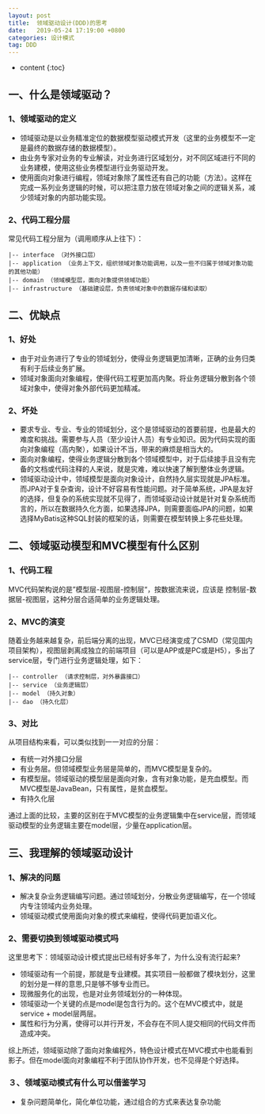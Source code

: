 ```yaml
---
layout: post
title:  领域驱动设计(DDD)的思考
date:   2019-05-24 17:19:00 +0800
categories: 设计模式
tag: DDD
---
```


* content
{:toc}



## 一、什么是领域驱动？
### 1、领域驱动的定义
- 领域驱动是以业务精准定位的数据模型驱动模式开发（这里的业务模型不一定是最终的数据存储的数据模型）。
- 由业务专家对业务的专业解读，对业务进行区域划分，对不同区域进行不同的业务建模，使用这些业务模型进行业务驱动开发。
- 使用面向对象进行编程，领域对象除了属性还有自己的功能（方法）。这样在完成一系列业务逻辑的时候，可以把注意力放在领域对象之间的逻辑关系，减少领域对象的内部功能实现。

### 2、代码工程分层
常见代码工程分层为（调用顺序从上往下）：
```
|-- interface （对外接口层）
|-- application （业务上下文，组织领域对象功能调用，以及一些不归属于领域对象功能的其他功能）
|-- domain （领域模型层，面向对象提供领域功能）
|-- infrastructure （基础建设层，负责领域对象中的数据存储和读取）
```

## 二、优缺点
### 1、好处
- 由于对业务进行了专业的领域划分，使得业务逻辑更加清晰，正确的业务归类有利于后续业务扩展。
- 领域对象面向对象编程，使得代码工程更加高内聚。将业务逻辑分散到各个领域对象中，使得对象外部代码更加精减。

### 2、坏处
- 要求专业、专业、专业的领域划分，这个是领域驱动的首要前提，也是最大的难度和挑战。需要参与人员（至少设计人员）有专业知识。因为代码实现的面向对象编程（高内聚），如果设计不当，带来的麻烦是相当大的。
- 面向对象编程，使得业务逻辑分散到各个领域模型中，对于后续接手且没有完备的文档或代码注释的人来说，就是灾难，难以快速了解到整体业务逻辑。
- 领域驱动设计中，领域模型是面向对象设计，自然持久层实现就是JPA标准。而JPA对于复杂查询，设计不好容易有性能问题。对于简单系统，JPA是友好的选择，但复杂的系统实现就不见得了，而领域驱动设计就是针对复杂系统而言的，所以在数据持久化方面，如果选择JPA，则需要面临JPA的问题，如果选择MyBatis这种SQL封装的框架的话，则需要在模型转换上多花些处理。


## 二、领域驱动模型和MVC模型有什么区别
### 1、代码工程
MVC代码架构说的是”模型层-视图层-控制层“，按数据流来说，应该是 控制层-数据层-视图层，这种分层合适简单的业务逻辑处理。

### 2、MVC的演变
随着业务越来越复杂，前后端分离的出现，MVC已经演变成了CSMD（常见国内项目架构），视图层剥离成独立的前端项目（可以是APP或是PC或是H5），多出了service层，专门进行业务逻辑处理，如下：
```
|-- controller （请求控制层，对外暴露接口）
|-- service （业务逻辑层）
|-- model （持久对象）
|-- dao （持久化层）
```
### 3、对比
从项目结构来看，可以类似找到一一对应的分层：
-  有统一对外接口分层
-  有业务层。但领域模型业务层是简单的，而MVC模型是复杂的。
- 有模型层。领域驱动的模型层是面向对象，含有对象功能，是充血模型。而MVC模型是JavaBean，只有属性，是贫血模型。
- 有持久化层

通过上面的比较，主要的区别在于MVC模型的业务逻辑集中在service层，而领域驱动模型的业务逻辑主要在model层，少量在application层。

## 三、我理解的领域驱动设计
### 1、解决的问题
- 解决复杂业务逻辑编写问题。通过领域划分，分散业务逻辑编写，在一个领域内专注领域内业务处理。
- 领域驱动模式使用面向对象的模式来编程，使得代码更加语义化。 

### 2、需要切换到领域驱动模式吗
这里思考下：领域驱动设计模式提出已经有好多年了，为什么没有流行起来?
- 领域驱动有一个前提，那就是专业建模。其实项目一般都做了模块划分，这里的划分是一样的意思,只是够不够专业而已。
- 现微服务化的出现，也是对业务领域划分的一种体现。
- 领域驱动一个关键的点是model是包含行为的。这个在MVC模式中，就是service + model层两层。
- 属性和行为分离，使得可以并行开发，不会存在不同人提交相同的代码文件而造成冲突。

综上所述，领域驱动除了面向对象编程外，特色设计模式在MVC模式中也能看到影子。但在model面向对象编程不利于团队协作开发，也不见得是个好选择。


### ３、领域驱动模式有什么可以借鉴学习
- 复杂问题简单化，简化单位功能，通过组合的方式来表达复杂功能
